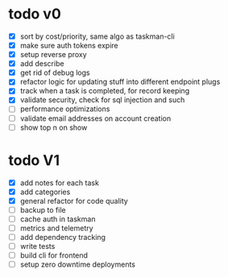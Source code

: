 # todo v0
- [x] sort by cost/priority, same algo as taskman-cli
- [x] make sure auth tokens expire
- [x] setup reverse proxy 
- [x] add describe
- [x] get rid of debug logs
- [x] refactor logic for updating stuff into different endpoint plugs
- [x] track when a task is completed, for record keeping
- [x] validate security, check for sql injection and such
- [ ] performance optimizations
- [ ] validate email addresses on account creation
- [ ] show top n on show

# todo V1
- [x] add notes for each task
- [x] add categories
- [x] general refactor for code quality
- [ ] backup to file
- [ ] cache auth in taskman
- [ ] metrics and telemetry
- [ ] add dependency tracking
- [ ] write tests
- [ ] build cli for frontend
- [ ] setup zero downtime deployments